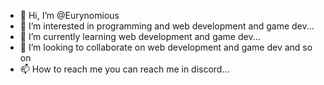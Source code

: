 - 👋 Hi, I’m @Eurynomious
- 👀 I’m interested in programming and web development and game dev... 
- 🌱 I’m currently learning web development and game dev...
- 💞️ I’m looking to collaborate on web development and game dev and so on
- 📫 How to reach me you can reach me in discord...

<!---
Eurynomious/Eurynomious is a ✨ special ✨ repository because its `README.md` (this file) appears on your GitHub profile.
You can click the Preview link to take a look at your changes.
--->
